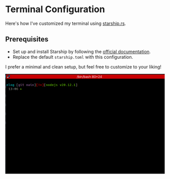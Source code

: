 # Terminal Configuration

Here's how I've customized my terminal using [starship.rs](https://starship.rs).

## Prerequisites
- Set up and install Starship by following the [official documentation](https://github.com/starship/starship).
- Replace the default `starship.toml` with this configuration.

I prefer a minimal and clean setup, but feel free to customize to your liking!

![Screenshot of my terminal setup](image.png)
